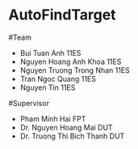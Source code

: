 # AutoFindTarget

#Team
* Bui Tuan Anh				11ES
* Nguyen Hoang Anh Khoa		11ES
* Nguyen Truong Trong Nhan		11ES
* Tran Ngoc Quang				11ES
* Nguyen Tin					11ES

#Supervisor
* Pham Minh Hai				FPT
* Dr. Nguyen Hoang Mai			DUT
* Dr. Truong Thi Bich Thanh		DUT

